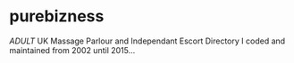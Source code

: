 # purebizness
*ADULT* UK Massage Parlour and Independant Escort Directory I coded and maintained from 2002 until 2015...
